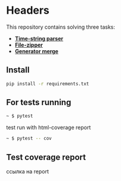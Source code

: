 # Headers

This repository contains solving three tasks:
- **[Time-string parser](/time_func.py)**
- **[File-zipper](/huge_file_zip.py)**
- **[Generator merge](/merge_func.py)**
     
## Install

```bash
pip install -r requirements.txt
```

## For tests running

```bash
~ $ pytest   
```
test run with html-coverage report
```bash
~ $ pytest -- cov  
```

##  Test coverage report

ссылка на report


